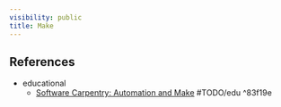 ```yaml
---
visibility: public
title: Make
---
```

## References

- educational
    - [Software Carpentry: Automation and Make](https://swcarpentry.github.io/make-novice/index.html) #TODO/edu ^83f19e

